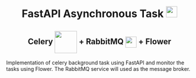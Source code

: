 <h1 align='center'>
  FastAPI Asynchronous Task
<span>
  <img src="https://styles.redditmedia.com/t5_22y58b/styles/communityIcon_r5ax236rfw961.png" width='30px'>
  </span>
</h1> 
  <h2 align='center'>
  Celery 
   <span>
  <img src='https://docs.celeryproject.org/en/stable/_static/celery_512.png' width='60px' align='center'>
  </span>
  + 
  RabbitMQ
   <span>
  <img src='https://assets.zabbix.com/img/brands/rabbitmq.svg' width='30px' align='center'>
  </span> 
  + 
  Flower
</h2>
Implementation of celery background task using FastAPI and monitor the tasks using Flower. The RabbitMQ service will used as the message broker.

